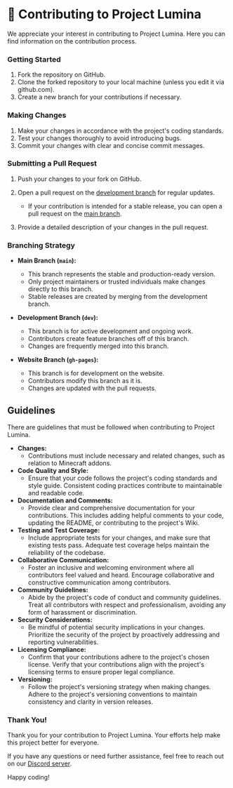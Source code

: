 # 🚀 Contributing to Project Lumina

We appreciate your interest in contributing to Project Lumina. Here you can find information on the contribution process.

### Getting Started

1. Fork the repository on GitHub.
2. Clone the forked repository to your local machine (unless you edit it via github.com).
3. Create a new branch for your contributions if necessary.

### Making Changes

1. Make your changes in accordance with the project's coding standards.
2. Test your changes thoroughly to avoid introducing bugs.
3. Commit your changes with clear and concise commit messages.

### Submitting a Pull Request

1. Push your changes to your fork on GitHub.
2. Open a pull request on the [development branch](https://github.com/riqvip/Project-Lumina/tree/dev) for regular updates.
   - If your contribution is intended for a stable release, you can open a pull request on the [main branch](https://github.com/riqvip/Project-Lumina).

3. Provide a detailed description of your changes in the pull request.

### Branching Strategy

- **Main Branch (`main`):**
  - This branch represents the stable and production-ready version.
  - Only project maintainers or trusted individuals make changes directly to this branch.
  - Stable releases are created by merging from the development branch.

- **Development Branch (`dev`):**
  - This branch is for active development and ongoing work.
  - Contributors create feature branches off of this branch.
  - Changes are frequently merged into this branch.

- **Website Branch (`gh-pages`):**
  - This branch is for development on the website.
  - Contributors modify this branch as it is.
  - Changes are updated with the pull requests.

## Guidelines

There are guidelines that must be followed when contributing to Project Lumina.

  - **Changes:**
    - Contributions must include necessary and related changes, such as relation to Minecraft addons.
  - **Code Quality and Style:**
    - Ensure that your code follows the project's coding standards and style guide. Consistent coding practices contribute to maintainable and readable code.
  - **Documentation and Comments:**
    - Provide clear and comprehensive documentation for your contributions. This includes adding helpful comments to your code, updating the README, or contributing to the project's Wiki.
  - **Testing and Test Coverage:**
    - Include appropriate tests for your changes, and make sure that existing tests pass. Adequate test coverage helps maintain the reliability of the codebase.
  - **Collaborative Communication:**
    - Foster an inclusive and welcoming environment where all contributors feel valued and heard. Encourage collaborative and constructive communication among contributors.
  - **Community Guidelines:**
    - Abide by the project's code of conduct and community guidelines. Treat all contributors with respect and professionalism, avoiding any form of harassment or discrimination.
  - **Security Considerations:**
    - Be mindful of potential security implications in your changes. Prioritize the security of the project by proactively addressing and reporting vulnerabilities.
  - **Licensing Compliance:**
    - Confirm that your contributions adhere to the project's chosen license. Verify that your contributions align with the project's licensing terms to ensure proper legal compliance.
  - **Versioning:**
    - Follow the project's versioning strategy when making changes. Adhere to the project's versioning conventions to maintain consistency and clarity in version releases.

### Thank You!

Thank you for your contribution to Project Lumina. Your efforts help make this project better for everyone.

If you have any questions or need further assistance, feel free to reach out on our [Discord server](https://discord.com/invite/7ppv6m7huM).

Happy coding!
